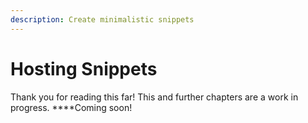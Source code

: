 ```yaml
---
description: Create minimalistic snippets
---
```


# Hosting Snippets

Thank you for reading this far!  This and further chapters are a work in progress.  ****Coming soon!  

